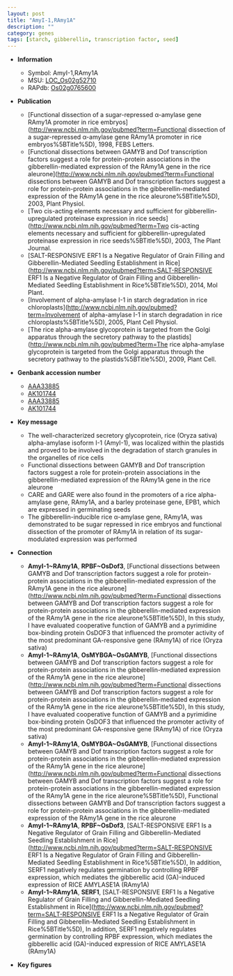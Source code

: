 ```yaml
---
layout: post
title: "AmyI-1,RAmy1A"
description: ""
category: genes
tags: [starch, gibberellin, transcription factor, seed]
---
```


* **Information**  
    + Symbol: AmyI-1,RAmy1A  
    + MSU: [LOC_Os02g52710](http://rice.plantbiology.msu.edu/cgi-bin/ORF_infopage.cgi?orf=LOC_Os02g52710)  
    + RAPdb: [Os02g0765600](http://rapdb.dna.affrc.go.jp/viewer/gbrowse_details/irgsp1?name=Os02g0765600)  

* **Publication**  
    + [Functional dissection of a sugar-repressed α-amylase gene RAmy1A promoter in rice embryos](http://www.ncbi.nlm.nih.gov/pubmed?term=Functional dissection of a sugar-repressed α-amylase gene RAmy1A promoter in rice embryos%5BTitle%5D), 1998, FEBS Letters.
    + [Functional dissections between GAMYB and Dof transcription factors suggest a role for protein-protein associations in the gibberellin-mediated expression of the RAmy1A gene in the rice aleurone](http://www.ncbi.nlm.nih.gov/pubmed?term=Functional dissections between GAMYB and Dof transcription factors suggest a role for protein-protein associations in the gibberellin-mediated expression of the RAmy1A gene in the rice aleurone%5BTitle%5D), 2003, Plant Physiol.
    + [Two cis-acting elements necessary and sufficient for gibberellin-upregulated proteinase expression in rice seeds](http://www.ncbi.nlm.nih.gov/pubmed?term=Two cis-acting elements necessary and sufficient for gibberellin-upregulated proteinase expression in rice seeds%5BTitle%5D), 2003, The Plant Journal.
    + [SALT-RESPONSIVE ERF1 Is a Negative Regulator of Grain Filling and Gibberellin-Mediated Seedling Establishment in Rice](http://www.ncbi.nlm.nih.gov/pubmed?term=SALT-RESPONSIVE ERF1 Is a Negative Regulator of Grain Filling and Gibberellin-Mediated Seedling Establishment in Rice%5BTitle%5D), 2014, Mol Plant.
    + [Involvement of alpha-amylase I-1 in starch degradation in rice chloroplasts](http://www.ncbi.nlm.nih.gov/pubmed?term=Involvement of alpha-amylase I-1 in starch degradation in rice chloroplasts%5BTitle%5D), 2005, Plant Cell Physiol.
    + [The rice alpha-amylase glycoprotein is targeted from the Golgi apparatus through the secretory pathway to the plastids](http://www.ncbi.nlm.nih.gov/pubmed?term=The rice alpha-amylase glycoprotein is targeted from the Golgi apparatus through the secretory pathway to the plastids%5BTitle%5D), 2009, Plant Cell.

* **Genbank accession number**  
    + [AAA33885](http://www.ncbi.nlm.nih.gov/nuccore/AAA33885)
    + [AK101744](http://www.ncbi.nlm.nih.gov/nuccore/AK101744)
    + [AAA33885](http://www.ncbi.nlm.nih.gov/nuccore/AAA33885)
    + [AK101744](http://www.ncbi.nlm.nih.gov/nuccore/AK101744)

* **Key message**  
    + The well-characterized secretory glycoprotein, rice (Oryza sativa) alpha-amylase isoform I-1 (AmyI-1), was localized within the plastids and proved to be involved in the degradation of starch granules in the organelles of rice cells
    + Functional dissections between GAMYB and Dof transcription factors suggest a role for protein-protein associations in the gibberellin-mediated expression of the RAmy1A gene in the rice aleurone
    + CARE and GARE were also found in the promoters of a rice alpha-amylase gene, RAmy1A, and a barley proteinase gene, EPB1, which are expressed in germinating seeds
    + The gibberellin-inducible rice α-amylase gene, RAmy1A, was demonstrated to be sugar repressed in rice embryos and functional dissection of the promoter of RAmy1A in relation of its sugar-modulated expression was performed

* **Connection**  
    + __AmyI-1~RAmy1A__, __RPBF~OsDof3__, [Functional dissections between GAMYB and Dof transcription factors suggest a role for protein-protein associations in the gibberellin-mediated expression of the RAmy1A gene in the rice aleurone](http://www.ncbi.nlm.nih.gov/pubmed?term=Functional dissections between GAMYB and Dof transcription factors suggest a role for protein-protein associations in the gibberellin-mediated expression of the RAmy1A gene in the rice aleurone%5BTitle%5D), In this study, I have evaluated cooperative function of GAMYB and a pyrimidine box-binding protein OsDOF3 that influenced the promoter activity of the most predominant GA-responsive gene (RAmy1A) of rice (Oryza sativa)
    + __AmyI-1~RAmy1A__, __OsMYBGA~OsGAMYB__, [Functional dissections between GAMYB and Dof transcription factors suggest a role for protein-protein associations in the gibberellin-mediated expression of the RAmy1A gene in the rice aleurone](http://www.ncbi.nlm.nih.gov/pubmed?term=Functional dissections between GAMYB and Dof transcription factors suggest a role for protein-protein associations in the gibberellin-mediated expression of the RAmy1A gene in the rice aleurone%5BTitle%5D), In this study, I have evaluated cooperative function of GAMYB and a pyrimidine box-binding protein OsDOF3 that influenced the promoter activity of the most predominant GA-responsive gene (RAmy1A) of rice (Oryza sativa)
    + __AmyI-1~RAmy1A__, __OsMYBGA~OsGAMYB__, [Functional dissections between GAMYB and Dof transcription factors suggest a role for protein-protein associations in the gibberellin-mediated expression of the RAmy1A gene in the rice aleurone](http://www.ncbi.nlm.nih.gov/pubmed?term=Functional dissections between GAMYB and Dof transcription factors suggest a role for protein-protein associations in the gibberellin-mediated expression of the RAmy1A gene in the rice aleurone%5BTitle%5D), Functional dissections between GAMYB and Dof transcription factors suggest a role for protein-protein associations in the gibberellin-mediated expression of the RAmy1A gene in the rice aleurone
    + __AmyI-1~RAmy1A__, __RPBF~OsDof3__, [SALT-RESPONSIVE ERF1 Is a Negative Regulator of Grain Filling and Gibberellin-Mediated Seedling Establishment in Rice](http://www.ncbi.nlm.nih.gov/pubmed?term=SALT-RESPONSIVE ERF1 Is a Negative Regulator of Grain Filling and Gibberellin-Mediated Seedling Establishment in Rice%5BTitle%5D), In addition, SERF1 negatively regulates germination by controlling RPBF expression, which mediates the gibberellic acid (GA)-induced expression of RICE AMYLASE1A (RAmy1A)
    + __AmyI-1~RAmy1A__, __SERF1__, [SALT-RESPONSIVE ERF1 Is a Negative Regulator of Grain Filling and Gibberellin-Mediated Seedling Establishment in Rice](http://www.ncbi.nlm.nih.gov/pubmed?term=SALT-RESPONSIVE ERF1 Is a Negative Regulator of Grain Filling and Gibberellin-Mediated Seedling Establishment in Rice%5BTitle%5D), In addition, SERF1 negatively regulates germination by controlling RPBF expression, which mediates the gibberellic acid (GA)-induced expression of RICE AMYLASE1A (RAmy1A)

* **Key figures**  


